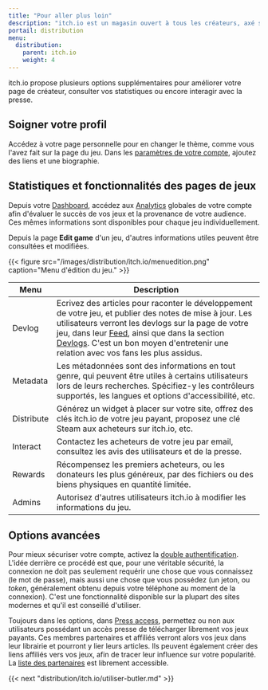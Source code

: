 ```yaml
---
title: "Pour aller plus loin"
description: "itch.io est un magasin ouvert à tous les créateurs, axé sur les jeux indépendants. Tout le monde peut devenir vendeur, concevoir ses pages et publier son contenu."
portail: distribution
menu:
  distribution:
    parent: itch.io
    weight: 4
---
```


itch.io propose plusieurs options supplémentaires pour améliorer votre page de créateur, consulter vos statistiques ou encore interagir avec la presse.

## Soigner votre profil

Accédez à votre page personnelle pour en changer le thème, comme vous l'avez fait sur la page du jeu. Dans les [paramètres de votre compte](https://itch.io/user/settings), ajoutez des liens et une biographie.

## Statistiques et fonctionnalités des pages de jeux

Depuis votre [Dashboard](https://itch.io/dashboard), accédez aux [Analytics](https://itch.io/dashboard/analytics) globales de votre compte afin d'évaluer le succès de vos jeux et la provenance de votre audience. Ces mêmes informations sont disponibles pour chaque jeu individuellement.

Depuis la page **Edit game** d'un jeu, d'autres informations utiles peuvent être consultées et modifiées.

{{< figure src="/images/distribution/itch.io/menuedition.png" caption="Menu d'édition du jeu." >}}

Menu      | Description
----------|-------------
Devlog    | Ecrivez des articles pour raconter le développement de votre jeu, et publier des notes de mise à jour. Les utilisateurs verront les devlogs sur la page de votre jeu, dans leur [Feed](https://itch.io/my-feed), ainsi que dans la section [Devlogs](https://itch.io/devlogs). C'est un bon moyen d'entretenir une relation avec vos fans les plus assidus.
Metadata  | Les métadonnées sont des informations en tout genre, qui peuvent être utiles à certains utilisateurs lors de leurs recherches. Spécifiez-y les contrôleurs supportés, les langues et options d'accessibilité, etc.
Distribute| Générez un widget à placer sur votre site, offrez des clés itch.io de votre jeu payant, proposez une clé Steam aux acheteurs sur itch.io, etc.
Interact  | Contactez les acheteurs de votre jeu par email, consultez les avis des utilisateurs et de la presse.
Rewards   | Récompensez les premiers acheteurs, ou les donateurs les plus généreux, par des fichiers ou des biens physiques en quantité limitée.
Admins    | Autorisez d'autres utilisateurs itch.io à modifier les informations du jeu.

## Options avancées

Pour mieux sécuriser votre compte, activez la [double authentification](https://itch.io/user/settings/two-factor-auth). L'idée derrière ce procédé est que, pour une véritable sécurité, la connexion ne doit pas seulement requérir une chose que vous connaissez (le mot de passe), mais aussi une chose que vous possédez (un jeton, ou *token*, généralement obtenu depuis votre téléphone au moment de la connexion). C'est une fonctionnalité disponible sur la plupart des sites modernes et qu'il est conseillé d'utiliser.

Toujours dans les options, dans [Press access](https://itch.io/user/settings/press), permettez ou non aux utilisateurs possédant un accès presse de télécharger librement vos jeux payants. Ces membres partenaires et affiliés verront alors vos jeux dans leur librairie et pourront y lier leurs articles. Ils peuvent également créer des liens affiliés vers vos jeux, afin de tracer leur influence sur votre popularité. La [liste des partenaires](https://itch.io/partners/list) est librement accessible.

{{< next "distribution/itch.io/utiliser-butler.md" >}}